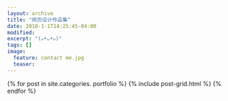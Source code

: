 ```yaml
---
layout: archive
title: "网页设计作品集"
date: 2018-1-1T14:25:45-04:00
modified:
excerpt: "(๑•ᴗ•๑)"
tags: []
image: 
  feature: contact me.jpg
  teaser:
---
```



<div class="tiles">
{% for post in site.categories. portfolio %}
  {% include post-grid.html %}
{% endfor %}
</div><!-- /.tiles 把所有categories 有 portfolio 的列出来-->
